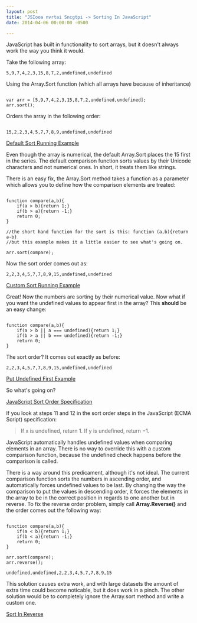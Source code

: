 ```yaml
---
layout: post
title: "JSIooa nvrtai Sncgtpi -> Sorting In JavaScript"
date: 2014-04-06 00:00:00 -0500

---
```


JavaScript has built in functionality to sort arrays, but it doesn't always work the way you think it would.  

Take the following array: 
```
5,9,7,4,2,3,15,8,7,2,undefined,undefined
```


Using the Array.Sort function (which all arrays have because of inheritance)


```

var arr = [5,9,7,4,2,3,15,8,7,2,undefined,undefined];
arr.sort();

```


Orders the array in the following order: 


```

15,2,2,3,4,5,7,7,8,9,undefined,undefined

```


<a href="http://jsfiddle.net/6N7JQ/4/" title="Running Example" target="_blank">Default Sort Running Example</a>

Even though the array is numerical, the default Array.Sort places the 15 first in the series.  The default comparison function sorts values by their Unicode characters and not numerical ones.  In short, it treats them like strings. 

There is an easy fix, the Array.Sort method takes a function as a parameter which allows you to define how the comparison elements are treated: 


```

function compare(a,b){
    if(a > b){return 1;}
    if(b > a){return -1;}
    return 0;
}

//the short hand function for the sort is this: function (a,b){return a-b}
//but this example makes it a little easier to see what's going on.

arr.sort(compare);

```


Now the sort order comes out as: 


```
2,2,3,4,5,7,7,8,9,15,undefined,undefined
```

<a href="http://jsfiddle.net/6N7JQ/5/" title="Custom Sort Running Example" target="_blank">Custom Sort Running Example</a>


Great!  Now the numbers are sorting by their numerical value.  Now what if you want the undefined values to appear first in the array?  This **should** be an easy change:


```

function compare(a,b){
    if(a > b || a === undefined){return 1;}
    if(b > a || b === undefined){return -1;}
    return 0;
}

```


The sort order?  It comes out exactly as before: 

```
2,2,3,4,5,7,7,8,9,15,undefined,undefined
```


<a href="http://jsfiddle.net/6N7JQ/7/" title="Put Undefined First Example" target="_blank">Put Undefined First Example</a>

So what's going on?

<a href="http://www.ecma-international.org/ecma-262/5.1/#sec-15.4.4.11" title="JavaScript Sort Order Spec" target="_blank">JavaScript Sort Order Specification</a>

If you look at steps 11 and 12 in the sort order steps in the JavaScript (ECMA Script) specification:

<blockquote>
If x is undefined, return 1.
If y is undefined, return −1.
</blockquote>

JavaScript automatically handles undefined values when comparing elements in an array.  There is no way to override this with a custom comparison function, because the undefined check happens before the comparison is called.   

There is a way around this predicament, although it's not ideal.  The current comparison function sorts the numbers in ascending order, and automatically forces undefined values to be last.  By changing the way the comparison to put the values in descending order, it forces the elements in the array to be in the correct position in regards to one another but in reverse.  To fix the reverse order problem, simply call <strong>Array.Reverse()</strong> and the order comes out the following way: 


```

function compare(a,b){
    if(a < b){return 1;}
    if(b < a){return -1;}
    return 0;
}

arr.sort(compare);
arr.reverse();

```



```
undefined,undefined,2,2,3,4,5,7,7,8,9,15
```


This solution causes extra work, and with large datasets the amount of extra time could become noticable, but it does work in a pinch. The other solution would be to completely ignore the Array.sort method and write a custom one.  



<a href="http://jsfiddle.net/6N7JQ/9/" title="Reverse Order" target="_blank">Sort In Reverse</a>
